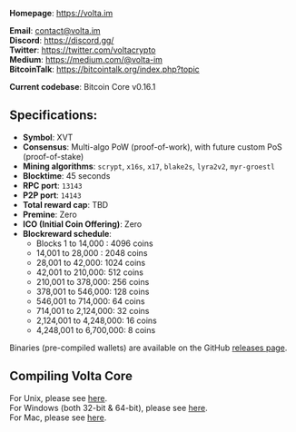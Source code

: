 **Homepage**: https://volta.im<br/>

**Email**: contact@volta.im<br/>
**Discord**: https://discord.gg/<br/>
**Twitter**: https://twitter.com/voltacrypto<br/>
**Medium**: https://medium.com/@volta-im<br/>
**BitcoinTalk**: https://bitcointalk.org/index.php?topic<br/>

**Current codebase**: Bitcoin Core v0.16.1<br/>

Specifications:
--------------

* **Symbol**: XVT
* **Consensus**: Multi-algo PoW (proof-of-work), with future custom PoS (proof-of-stake)
* **Mining algorithms**: `scrypt`, `x16s`, `x17`, `blake2s`, `lyra2v2`, `myr-groestl`
* **Blocktime**: 45 seconds
* **RPC port**: `13143`
* **P2P port**: `14143`
* **Total reward cap**: TBD
* **Premine**: Zero
* **ICO (Initial Coin Offering)**: Zero
* **Blockreward schedule**:
  * Blocks 1 to 14,000 : 4096 coins
  * 14,001 to 28,000 : 2048 coins
  * 28,001 to 42,000: 1024 coins
  * 42,001 to 210,000: 512 coins
  * 210,001 to 378,000: 256 coins
  * 378,001 to 546,000: 128 coins
  * 546,001 to 714,000: 64 coins
  * 714,001 to 2,124,000: 32 coins
  * 2,124,001 to 4,248,000: 16 coins
  * 4,248,001 to 6,700,000: 8 coins

Binaries (pre-compiled wallets) are available on the GitHub [releases page](https://github.com/volta-im/volta-core/releases/tag/stable).


Compiling Volta Core
----------------------
For Unix, please see [here](doc/build-unix.md).<br/>
For Windows (both 32-bit & 64-bit), please see [here](doc/build-windows.md).<br/>
For Mac, please see [here](doc/build-osx.md).<br/>
